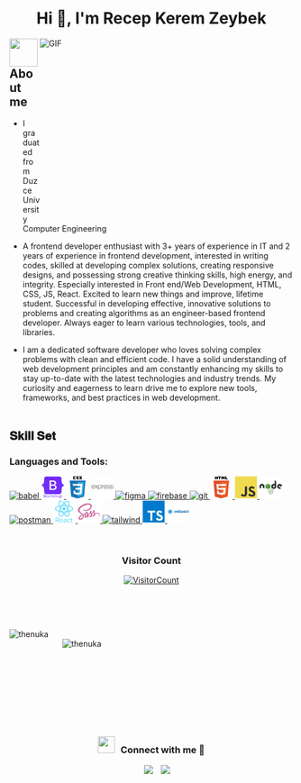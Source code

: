 
<h1 align="center">Hi 👋, I'm Recep Kerem Zeybek</h1>

<img align="right" alt="GIF" src="https://user-images.githubusercontent.com/74038190/212748842-9fcbad5b-6173-4175-8a61-521f3dbb7514.gif" width="450px" height="320px" />

<img align="left" src = "https://user-images.githubusercontent.com/63050133/156777293-72a6e681-2582-4a9d-ad92-09d1181d47c7.gif" width = 50px height=50px>
<h2 align="left" font-weight="bold">About me</h2>  




- I graduated from Duzce University Computer Engineering

- A frontend developer enthusiast with 3+ years of experience in IT and 2 years of experience in frontend development, interested in writing codes, skilled at developing complex solutions, creating responsive designs, and possessing strong creative thinking skills, high energy, and integrity. Especially interested in Front end/Web Development, HTML, CSS, JS, React. Excited to learn new things and improve, lifetime student. Successful in developing effective, innovative solutions to problems and creating algorithms as an engineer-based frontend developer. Always eager to learn various technologies, tools, and libraries.

- I am a dedicated software developer who loves solving complex problems with clean and efficient code. I have a solid understanding of web development principles and am constantly enhancing my skills to stay up-to-date with the latest technologies and industry trends. My curiosity and eagerness to learn drive me to explore new tools, frameworks, and best practices in web development.
<br><br>

<h2 font-weight="bold">𝐒𝐤𝐢𝐥𝐥 𝐒𝐞𝐭</h2>



<h3 align="left">Languages and Tools:</h3>
<div align="center">
<p align="left"> <a href="https://babeljs.io/" target="_blank" rel="noreferrer"> <img src="https://www.vectorlogo.zone/logos/babeljs/babeljs-icon.svg" alt="babel" width="40" height="40"/> </a> <a href="https://getbootstrap.com" target="_blank" rel="noreferrer"> <img src="https://raw.githubusercontent.com/devicons/devicon/master/icons/bootstrap/bootstrap-plain-wordmark.svg" alt="bootstrap" width="40" height="40"/> </a> <a href="https://www.w3schools.com/css/" target="_blank" rel="noreferrer"> <img src="https://raw.githubusercontent.com/devicons/devicon/master/icons/css3/css3-original-wordmark.svg" alt="css3" width="40" height="40"/> </a> <a href="https://expressjs.com" target="_blank" rel="noreferrer"> <img src="https://raw.githubusercontent.com/devicons/devicon/master/icons/express/express-original-wordmark.svg" alt="express" width="40" height="40"/> </a> <a href="https://www.figma.com/" target="_blank" rel="noreferrer"> <img src="https://www.vectorlogo.zone/logos/figma/figma-icon.svg" alt="figma" width="40" height="40"/> </a> <a href="https://firebase.google.com/" target="_blank" rel="noreferrer"> <img src="https://www.vectorlogo.zone/logos/firebase/firebase-icon.svg" alt="firebase" width="40" height="40"/> </a> <a href="https://git-scm.com/" target="_blank" rel="noreferrer"> <img src="https://www.vectorlogo.zone/logos/git-scm/git-scm-icon.svg" alt="git" width="40" height="40"/> </a> <a href="https://www.w3.org/html/" target="_blank" rel="noreferrer"> <img src="https://raw.githubusercontent.com/devicons/devicon/master/icons/html5/html5-original-wordmark.svg" alt="html5" width="40" height="40"/> </a> <a href="https://developer.mozilla.org/en-US/docs/Web/JavaScript" target="_blank" rel="noreferrer"> <img src="https://raw.githubusercontent.com/devicons/devicon/master/icons/javascript/javascript-original.svg" alt="javascript" width="40" height="40"/> </a> <a href="https://nodejs.org" target="_blank" rel="noreferrer"> <img src="https://raw.githubusercontent.com/devicons/devicon/master/icons/nodejs/nodejs-original-wordmark.svg" alt="nodejs" width="40" height="40"/> </a> <a href="https://postman.com" target="_blank" rel="noreferrer"> <img src="https://www.vectorlogo.zone/logos/getpostman/getpostman-icon.svg" alt="postman" width="40" height="40"/> </a> <a href="https://reactjs.org/" target="_blank" rel="noreferrer"> <img src="https://raw.githubusercontent.com/devicons/devicon/master/icons/react/react-original-wordmark.svg" alt="react" width="40" height="40"/> </a> <a href="https://sass-lang.com" target="_blank" rel="noreferrer"> <img src="https://raw.githubusercontent.com/devicons/devicon/master/icons/sass/sass-original.svg" alt="sass" width="40" height="40"/> </a> <a href="https://tailwindcss.com/" target="_blank" rel="noreferrer"> <img src="https://www.vectorlogo.zone/logos/tailwindcss/tailwindcss-icon.svg" alt="tailwind" width="40" height="40"/> </a> <a href="https://www.typescriptlang.org/" target="_blank" rel="noreferrer"> <img src="https://raw.githubusercontent.com/devicons/devicon/master/icons/typescript/typescript-original.svg" alt="typescript" width="40" height="40"/> </a> <a href="https://webpack.js.org" target="_blank" rel="noreferrer"> <img src="https://raw.githubusercontent.com/devicons/devicon/d00d0969292a6569d45b06d3f350f463a0107b0d/icons/webpack/webpack-original-wordmark.svg" alt="webpack" width="40" height="40"/> </a> </p> <br> </div>
 <h3 align="center">Visitor Count</h3>
<a align="center" href="https://profile-counter.glitch.me/{RecepKeremZeybek}/count.svg">
  
 ![VisitorCount](https://profile-counter.glitch.me/{RecepKeremZeybek}/count.svg)  
  
</a>



 

<br>
<br>
<br>






<p>
 <img align="left" src="https://github-readme-stats.vercel.app/api/top-langs?username=RecepKeremZeybek&langs_count=10&show_icons=true&locale=en&layout=compact&theme=chartreuse-dark" alt="thenuka"  width="350"/>
</p>
<p>&nbsp;<img align="right" src="https://github-readme-stats.vercel.app/api?username=RecepKeremZeybek&show_icons=true&locale=en&theme=chartreuse-dark" alt="thenuka" width="410"/>
</p>


<br/>
<br/>
<br/>
<br/>
<br/>
<br/>
<br/>
<br/>

<h3 align="center" > <img src="https://media.giphy.com/media/iY8CRBdQXODJSCERIr/giphy.gif" width="30" height="30" style="margin-right: 10px;">Connect with me 🤝 </h3>



 <div align="center"  class="icons-social" style="margin-left: 10px;">
        <a style="margin-left: 10px;"  target="_blank" href="https://www.linkedin.com/in/recepkeremzeybek/">
			<img src="https://img.icons8.com/doodle/40/000000/linkedin--v2.png" ></a>
	   <a style="margin-left: 10px;" target="_blank" href="https://www.instagram.com/keremzybk/">
			<img src="https://img.icons8.com/doodle/40/000000/instagram-new--v2.png"></a>
    
  
    

 </div>


